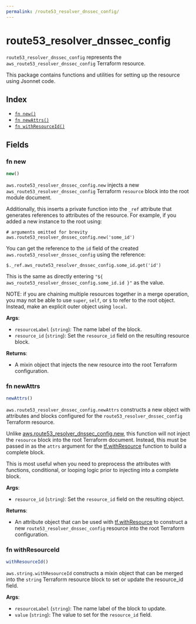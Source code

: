 ```yaml
---
permalink: /route53_resolver_dnssec_config/
---
```


# route53_resolver_dnssec_config

`route53_resolver_dnssec_config` represents the `aws_route53_resolver_dnssec_config` Terraform resource.



This package contains functions and utilities for setting up the resource using Jsonnet code.


## Index

* [`fn new()`](#fn-new)
* [`fn newAttrs()`](#fn-newattrs)
* [`fn withResourceId()`](#fn-withresourceid)

## Fields

### fn new

```ts
new()
```


`aws.route53_resolver_dnssec_config.new` injects a new `aws_route53_resolver_dnssec_config` Terraform `resource`
block into the root module document.

Additionally, this inserts a private function into the `_ref` attribute that generates references to attributes of the
resource. For example, if you added a new instance to the root using:

    # arguments omitted for brevity
    aws.route53_resolver_dnssec_config.new('some_id')

You can get the reference to the `id` field of the created `aws.route53_resolver_dnssec_config` using the reference:

    $._ref.aws_route53_resolver_dnssec_config.some_id.get('id')

This is the same as directly entering `"${ aws_route53_resolver_dnssec_config.some_id.id }"` as the value.

NOTE: if you are chaining multiple resources together in a merge operation, you may not be able to use `super`, `self`,
or `$` to refer to the root object. Instead, make an explicit outer object using `local`.

**Args**:
  - `resourceLabel` (`string`): The name label of the block.
  - `resource_id` (`string`): Set the `resource_id` field on the resulting resource block.

**Returns**:
- A mixin object that injects the new resource into the root Terraform configuration.


### fn newAttrs

```ts
newAttrs()
```


`aws.route53_resolver_dnssec_config.newAttrs` constructs a new object with attributes and blocks configured for the `route53_resolver_dnssec_config`
Terraform resource.

Unlike [aws.route53_resolver_dnssec_config.new](#fn-new), this function will not inject the `resource`
block into the root Terraform document. Instead, this must be passed in as the `attrs` argument for the
[tf.withResource](https://github.com/tf-libsonnet/core/tree/main/docs#fn-withresource) function to build a complete block.

This is most useful when you need to preprocess the attributes with functions, conditional, or looping logic prior to
injecting into a complete block.

**Args**:
  - `resource_id` (`string`): Set the `resource_id` field on the resulting object.

**Returns**:
  - An attribute object that can be used with [tf.withResource](https://github.com/tf-libsonnet/core/tree/main/docs#fn-withresource) to construct a new `route53_resolver_dnssec_config` resource into the root Terraform configuration.


### fn withResourceId

```ts
withResourceId()
```

`aws.string.withResourceId` constructs a mixin object that can be merged into the `string`
Terraform resource block to set or update the resource_id field.



**Args**:
  - `resourceLabel` (`string`): The name label of the block to update.
  - `value` (`string`): The value to set for the `resource_id` field.
